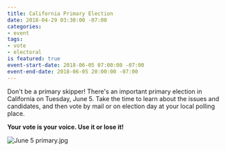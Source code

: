 ```yaml
---
title: California Primary Election
date: 2018-04-29 03:30:00 -07:00
categories:
- event
tags:
- vote
- electoral
is featured: true
event-start-date: 2018-06-05 07:00:00 -07:00
event-end-date: 2018-06-05 20:00:00 -07:00
---
```


Don't be a primary skipper! There's an important primary election in California on Tuesday, June 5.  Take the time to learn about the issues and candidates, and then vote by mail or on election day at your local polling place. 

**Your vote is your voice. Use it or lose it!**

![June 5 primary.jpg](/uploads/June%205%20primary.jpg)